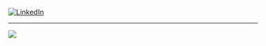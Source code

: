 [![LinkedIn](https://img.shields.io/badge/LinkedIn-%230077B5.svg?logo=linkedin&logoColor=white)](http://linkedin.com/in/gamze-gürkan-870560231)

---
![](https://komarev.com/ghpvc/?username=gamzegurkan&color=green)
